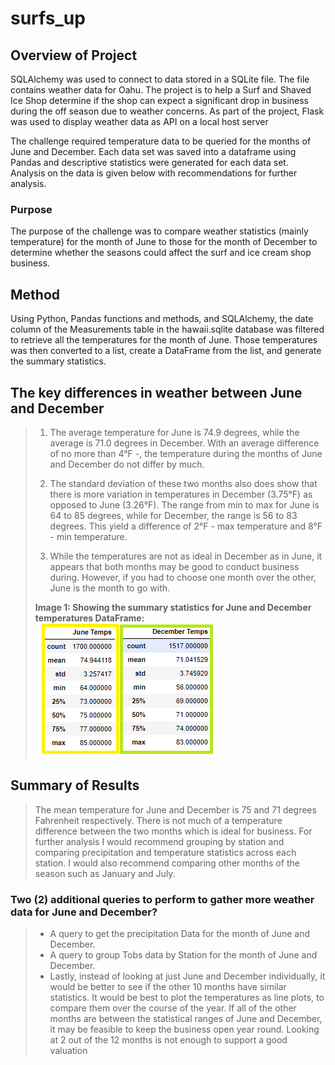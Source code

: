 # surfs_up

## Overview of Project
SQLAlchemy was used to connect to data stored in a SQLite file. The file contains weather data for Oahu. The project is to help a Surf and Shaved Ice Shop determine if the shop can expect a significant drop in business during the off season due to weather concerns. As part of the project, Flask was used to display weather data as API on a local host server

The challenge required temperature data to be queried for the months of June and December. Each data set was saved into a dataframe using Pandas and descriptive statistics were generated for each data set. Analysis on the data is given below with recommendations for further analysis. 

### Purpose
The purpose of the challenge was to compare weather statistics (mainly temperature) for the month of June to those for the month of December to determine whether the seasons could affect the surf and ice cream shop business.

## Method
Using Python, Pandas functions and methods, and SQLAlchemy, the date column of the Measurements table in the hawaii.sqlite database was filtered to retrieve all the temperatures for the month of June. Those temperatures was then converted to a list, create a DataFrame from the list, and generate the summary statistics.

## The key differences in weather between June and December
>
>1. The average temperature for June is 74.9 degrees, while the average is 71.0 degrees in December. With an average difference of no more than 4°F -, the temperature during the months of June and December do not differ by much.
>
>2. The standard deviation of these two months also does show that there is more variation in temperatures in December (3.75°F) as opposed to June (3.26°F). The range from min to max for June is 64 to 85 degrees, while for December, the range is 56 to 83 degrees. This yield a difference of 2°F - max temperature and 8°F - min temperature.
>
>3. While the temperatures are not as ideal in December as in June, it appears that both months may be good to conduct business during. However, if you had to choose one month over the other, June is the month to go with.
>
>**Image 1: Showing the summary statistics for June and December temperatures DataFrame:**
>![temp_stats](./Resources/temp_stats.png)

## Summary of Results
>The mean temperature for June and December is 75 and 71 degrees Fahrenheit respectively. There is not much of a temperature difference between the two months which is ideal for business. For further analysis I would recommend grouping by station and comparing precipitation and temperature statistics across each station. I would also recommend comparing other months of the season such as January and July.

### Two (2) additional queries to perform to gather more weather data for June and December?
>- A query to get the precipitation Data for the month of June and December.
>- A query to group Tobs data by Station for the month of June and December.
> - Lastly, instead of looking at just June and December individually, it would be better to see if the other 10 months have similar statistics. It would be best to plot the temperatures as line plots, to compare them over the course of the year. If all of the other months are between the statistical ranges of June and December, it may be feasible to keep the business open year round. Looking at 2 out of the 12 months is not enough to support a good valuation